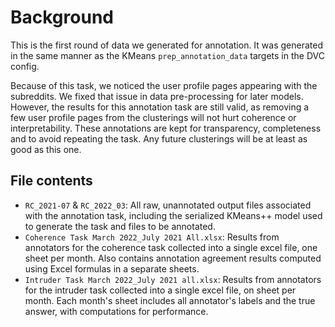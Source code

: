 # Background
This is the first round of data we generated for annotation. It was generated in the same manner as the KMeans `prep_annotation_data` targets in the DVC config.

Because of this task, we noticed the user profile pages appearing with the subreddits. We fixed that issue in data pre-processing for later models. However, the results for this annotation task are still valid, as removing a few user profile pages from the clusterings will not hurt coherence or interpretability. These annotations are kept for transparency, completeness and to avoid repeating the task. Any future clusterings will be at least as good as this one.

## File contents
- `RC_2021-07` & `RC_2022_03`: All raw, unannotated output files associated with the annotation task, including the serialized KMeans++ model used to generate the task and files to be annotated.
- `Coherence Task March 2022_July 2021 All.xlsx`: Results from annotators for the coherence task collected into a single excel file, one sheet per month. Also contains annotation agreement results computed using Excel formulas in a separate sheets.
- `Intruder Task March 2022_July 2021 all.xlsx`: Results from annotators for the intruder task collected into a single excel file, on sheet per month. Each month's sheet includes all annotator's labels and the true answer, with computations for performance. 

